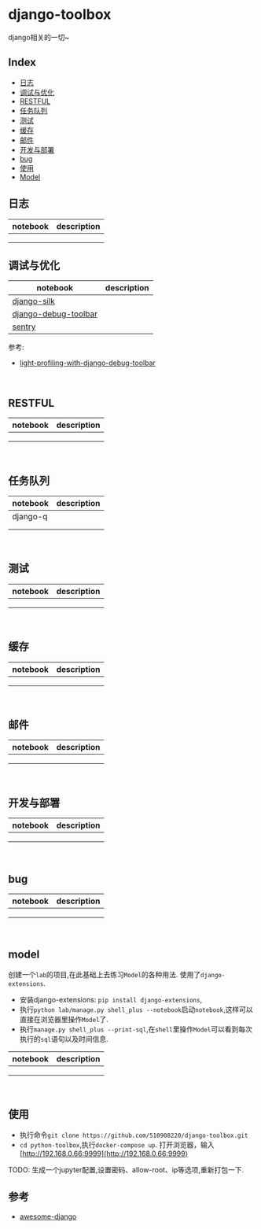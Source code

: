 # django-toolbox
django相关的一切~


## Index

* [日志](#日志)
* [调试与优化](#调试与优化)
* [RESTFUL](#RESTFUL)
* [任务队列](#任务队列)
* [测试](#测试)
* [缓存](#缓存)
* [邮件](#邮件)
* [开发与部署](#开发与部署)
* [bug](#bug)
* [使用](#使用)
* [Model](#model)

## 日志
| notebook | description |
| -------- | ----------- |
|          |             |
|          |             |
|          |             |

## 调试与优化
| notebook                                 | description |
| ---------------------------------------- | ----------- |
| [django-silk](https://github.com/django-silk/silk) |             |
| [django-debug-toolbar](https://github.com/jazzband/django-debug-toolbar/) |             |
| [sentry](https://github.com/getsentry/sentry) |             |

参考:
- [light-profiling-with-django-debug-toolbar](http://dnozay.github.io/django,debugging,performance/2015/01/07/light-profiling-with-django-debug-toolbar.html)


<br/>

## RESTFUL
| notebook | description |
| -------- | ----------- |
|          |             |
|          |             |
|          |             |
<br/>

## 任务队列
| notebook | description |
| -------- | ----------- |
|  django-q       |             |
|          |             |
|          |             |
<br/>

## 测试
| notebook | description |
| -------- | ----------- |
|          |             |
|          |             |
|          |             |
<br/>

## 缓存
| notebook | description |
| -------- | ----------- |
|          |             |
|          |             |
|          |             |
<br/>

## 邮件
| notebook | description |
| -------- | ----------- |
|          |             |
|          |             |
|          |             |
<br/>


## 开发与部署
| notebook | description |
| -------- | ----------- |
|          |             |
|          |             |
|          |             |
<br/>

## bug
| notebook | description |
| -------- | ----------- |
|          |             |
|          |             |
|          |             |
<br/>

## model

创建一个`lab`的项目,在此基础上去练习`Model`的各种用法. 使用了`django-extensions`.

- 安装django-extensions: `pip install django-extensions`,
- 执行`python lab/manage.py shell_plus --notebook`启动`notebook`,这样可以直接在浏览器里操作`Model`了.
- 执行`manage.py shell_plus --print-sql`,在`shell`里操作`Model`可以看到每次执行的`sql`语句以及时间信息.


| notebook | description |
| -------- | ----------- |
|          |             |
|          |             |
|          |             |
<br/>


## 使用

- 执行命令`git clone https://github.com/510908220/django-toolbox.git`
- `cd python-toolbox`,执行`docker-compose up`. 打开浏览器，输入[http://192.168.0.66:9999](http://192.168.0.66:9999)

TODO: 生成一个jupyter配置,设置密码、allow-root、ip等选项,重新打包一下.


## 参考
- [awesome-django](http://awesome-django.com/)